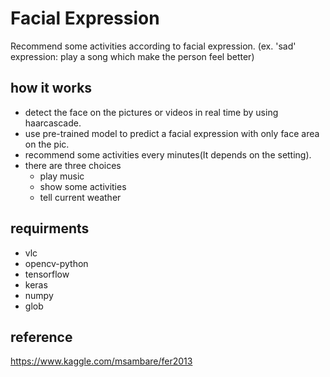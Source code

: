 # Facial Expression 
Recommend some activities according to facial expression. (ex. 'sad' expression: play a song which make the person feel better)

## how it works
+ detect the face on the pictures or videos in real time by using haarcascade.
+ use pre-trained model to predict a facial expression with only face area on the pic.
+ recommend some activities every minutes(It depends on the setting).
+ there are three choices
  * play music
  * show some activities
  * tell current weather

## requirments
+ vlc
+ opencv-python
+ tensorflow
+ keras
+ numpy
+ glob

## reference
https://www.kaggle.com/msambare/fer2013
